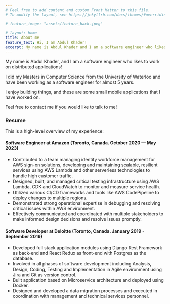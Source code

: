 ```yaml
---
# Feel free to add content and custom Front Matter to this file.
# To modify the layout, see https://jekyllrb.com/docs/themes/#overriding-theme-defaults

# feature_image: "assets/feature_back.jpeg"

# layout: home
title: About me
feature_text: Hi, I am Abdul Khader!
excerpt: My name is Abdul Khader and I am a software engineer who likes to work on distributed applications!
---
```

My name is Abdul Khader, and I am a software engineer who likes to work on distributed applications!

I did my Masters in Computer Science from the University of Waterloo and have been working as a software engineer for almost 5 years.

I enjoy building things, and these are some small mobile applications that I have worked on.

Feel free to contact me if you would like to talk to me!

### Resume
This is a high-level overview of my experience:
#### Software Engineer at Amazon (Toronto, Canada. October 2020 — May 2023)
- Contributed to a team managing identity workforce management for AWS sign-on solutions, developing and
  maintaining scalable, resilient services using AWS Lambda and other serverless technologies to handle high customer
  traﬀic.
- Designed, built, and managed critical testing infrastructure using AWS Lambda, CDK and CloudWatch to monitor
  and measure service health. 
- Utilized various CI/CD frameworks and tools like AWS CodePipeline to deploy changes to multiple regions. 
- Demonstrated strong operational expertise in debugging and resolving critical issues within AWS environment. 
- Effectively communicated and coordinated with multiple stakeholders to make informed design decisions and resolve
  issues promptly.

#### Software Developer at Deloitte (Toronto, Canada. January 2019 - September 2019)
- Developed full stack application modules using Django Rest Framework as back-end and React Redux as front-end
with Postgres as the database.
- Involved in all phases of software development including Analysis, Design, Coding, Testing and Implementation in
Agile environment using Jira and Git as version control.
- Built application based on Microservice architecture and deployed using Docker.
- Designed and developed a data migration processes and executed in coordination with management and technical
services personnel.